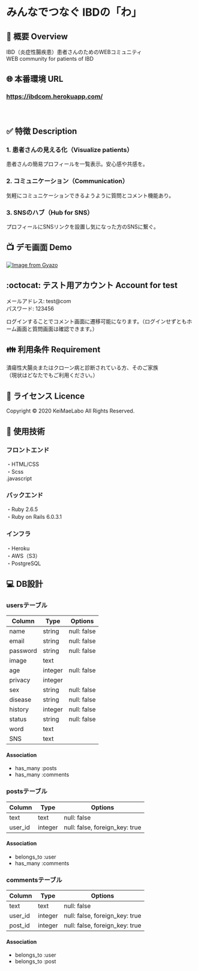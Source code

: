 # みんなでつなぐ IBDの「わ」  
## :eyes: 概要 Overview  
IBD（炎症性腸疾患）患者さんのためのWEBコミュニティ  
WEB community for patients of IBD  
  
## 🌐 本番環境 URL

### **https://ibdcom.herokuapp.com/**  
　
## :white_check_mark: 特徴 Description  

### **1. 患者さんの見える化（Visualize patients）**  
  患者さんの簡易プロフィールを一覧表示。安心感や共感を。  

### **2. コミュニケーション（Communication）**   
  気軽にコミュニケーションできるようように質問とコメント機能あり。  

### **3. SNSのハブ（Hub for SNS）**    
  プロフィールにSNSリンクを設置し気になった方のSNSに繋ぐ。  
  

## :tv: デモ画面 Demo
[![Image from Gyazo](https://i.gyazo.com/65525ac71af9257034bd15dab527e136.gif)](https://gyazo.com/65525ac71af9257034bd15dab527e136)
  

## :octocat: テスト用アカウント Account for test  
  メールアドレス: test@com  
  パスワード: 123456  
  
  ログインすることでコメント画面に遷移可能になります。（ログインせずともホーム画面と質問画面は確認できます。）
  
## :family: 利用条件 Requirement  
  
潰瘍性大腸炎またはクローン病と診断されている方、そのご家族  
（現状はどなたでもご利用ください。）  
  
## :closed_lock_with_key: ライセンス Licence  
  
Copyright © 2020 KeiMaeLabo All Rights Reserved.  

## :hammer: 使用技術  

### フロントエンド
・HTML/CSS  
・Scss  
.javascript  

### バックエンド
・Ruby 2.6.5  
・Ruby on Rails 6.0.3.1  
  
### インフラ
・Heroku  
・AWS（S3）  
・PostgreSQL  
  
  
## :computer: DB設計
  
### usersテーブル
|Column|Type|Options|
|------|----|-------|
|name|string|null: false|
|email|string|null: false|
|password|string|null: false|
|image|text||
|age|integer|null: false|
|privacy|integer||
|sex|string|null: false|
|disease|string|null: false|
|history|integer|null: false|
|status|string|null: false|
|word|text||
|SNS|text||
#### Association
- has_many :posts
- has_many :comments

### postsテーブル
|Column|Type|Options|
|------|----|-------|
|text|text|null: false|
|user_id|integer|null: false, foreign_key: true|
#### Association
- belongs_to :user
- has_many :comments

### commentsテーブル
|Column|Type|Options|
|------|----|-------|
|text|text|null: false|
|user_id|integer|null: false, foreign_key: true|
|post_id|integer|null: false, foreign_key: true|
#### Association
- belongs_to :user
- belongs_to :post
